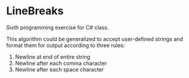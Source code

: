 # LineBreaks
Sixth programming exercise for C# class.

This algorithm could be generalized to accept user-defined strings
and format them for output according to three rules:

1. Newline at end of entire string
2. Newline after each comma character
3. Newline after each space character
